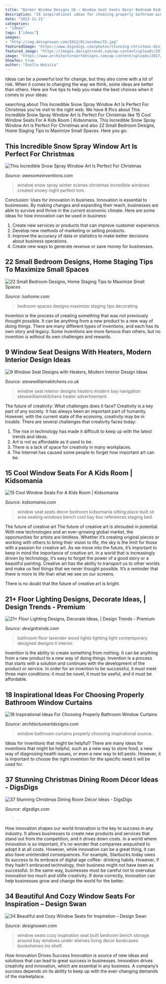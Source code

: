 ```yaml
---
title: "Dormer Window Designs Uk ~ Window Seat Seats Decor Bedroom Kidsomania Sitting Place Built Sit Area Seating Windows Bench Cool Bay Box References Staging Bed"
description: "18 inspirational ideas for choosing properly bathroom window curtains"
date: "2022-11-21"
categories:
- "ideas"
tags: ["ideas"]
images:
- "http://img.designswan.com/2012/01/window/32.jpg"
featuredImage: "https://www.digsdigs.com/photos/stunning-christmas-dining-room-decor-ideas-9.jpg"
featured_image: "https://images.designtrends.com/wp-content/uploads/2016/04/02115515/Contemporary-Bathroom-with-Designed-Wood-Floor-and-Lights.jpg"
image: "https://www.architectureartdesigns.com/wp-content/uploads/2017/05/12-20.jpg"
ShowToc: true
author: "Ozella Watsica"
---
```



Ideas can be a powerful tool for change, but they also come with a lot of risk. When it comes to changing the way we think, some ideas are better than others. Here are five tips to help you make the best choices when it comes to your ideas: 

	

		
searching about This Incredible Snow Spray Window Art Is Perfect For Christmas you've visit to the right web. We have 8 Pics about This Incredible Snow Spray Window Art Is Perfect For Christmas like 15 Cool Window Seats For A Kids Room | Kidsomania, This Incredible Snow Spray Window Art Is Perfect For Christmas and also 22 Small Bedroom Designs, Home Staging Tips to Maximize Small Spaces. Here you go:
		
    
## This Incredible Snow Spray Window Art Is Perfect For Christmas

<img loading=lazy src="https://www.awesomeinventions.com/wp-content/uploads/2015/12/windows-santa-art.jpg" onerror="this.onerror=null;this.src='https://tse2.mm.bing.net/th?id=OIP.g_LRw6g-yBaqRoe5_hF7ngHaFj&amp;pid=15.1';" alt="This Incredible Snow Spray Window Art Is Perfect For Christmas">

_Source: awesomeinventions.com_

>window snow spray winter scenes christmas incredible windows created snowy night perfect tom. 

	

Conclusion: Uses for innovation in business.
Innovation is essential to businesses. By making changes and expanding their reach, businesses are able to survive and thrive in the current economic climate. Here are some ideas for how innovation can be used in business:
1. Create new services or products that can improve customer experience.
2. Develop new methods of marketing or selling products.
3. Improve the accuracy of data or statistics to make better decisions about business operations.
4. Create new ways to generate revenue or save money for businesses.

    
## 22 Small Bedroom Designs, Home Staging Tips To Maximize Small Spaces

<img loading=lazy src="https://www.lushome.com/wp-content/uploads/2015/05/small-spaces-bedroom-designs-decorating-ideas-20.jpg" onerror="this.onerror=null;this.src='https://tse3.mm.bing.net/th?id=OIP.IKyDU-Sv_hhBut0qFMlepwHaJ3&amp;pid=15.1';" alt="22 Small Bedroom Designs, Home Staging Tips to Maximize Small Spaces">

_Source: lushome.com_

>bedroom spaces designs maximize staging tips decorating. 

	

Invention is the process of creating something that was not previously thought possible. It can be anything from a new product to a new way of doing things. There are many different types of inventions, and each has its own story and legacy. Some inventions are more famous than others, but no invention is without its own challenges and rewards.

    
## 9 Window Seat Designs With Heaters, Modern Interior Design Ideas

<img loading=lazy src="https://www.stevewilliamskitchens.co.uk/wp-content/uploads/2016/01/_d_improd_/9-window-seat-designs-with-heaters-modern-interior-design-ideas-9_f_improf_800x600.jpg" onerror="this.onerror=null;this.src='https://tse1.mm.bing.net/th?id=OIP.Sy8V5ullV99ShIHoMDbKpAHaFj&amp;pid=15.1';" alt="9 Window Seat Designs with Heaters, Modern Interior Design Ideas">

_Source: stevewilliamskitchens.co.uk_

>window seat interior designs heaters modern bay navigation stevewilliamskitchens heater advertisement. 

	

The future of creativity: What challenges does it face?
Creativity is a key part of any society. It has always been an important part of humanity. However, with the current state of the economy, creativity may be in trouble. There are several challenges that creativity faces today: 
1) The rise in technology has made it difficult to keep up with the latest trends and ideas. 
2) Art is not as affordable as it used to be. 
3) There is a lack of space for creativity in many workplaces. 
4) The Internet has caused some people to forget how important art can be.

    
## 15 Cool Window Seats For A Kids Room | Kidsomania

<img loading=lazy src="http://www.kidsomania.com/photos/15-Ideas-For-Kids-Window-Seat-10.jpg" onerror="this.onerror=null;this.src='https://tse3.mm.bing.net/th?id=OIP.v0-mEx9I--iUv2PpHl7LNAHaJ4&amp;pid=15.1';" alt="15 Cool Window Seats For A Kids Room | Kidsomania">

_Source: kidsomania.com_

>window seat seats decor bedroom kidsomania sitting place built sit area seating windows bench cool bay box references staging bed. 

	

The future of creative art
The future of creative art is shrouded in potential. With new technologies and an ever-growing global market, the opportunities for artists are limitless. Whether it’s creating original pieces or working with others to bring their vision to life, the sky is the limit for those with a passion for creative art.
As we move into the future, it’s important to keep in mind the importance of creative art. In a world that is increasingly driven by technology, it’s easy to forget the power of a good story or a beautiful painting. Creative art has the ability to transport us to other worlds and make us feel things that we never thought possible. It’s a reminder that there is more to life than what we see on our screens.

There is no doubt that the future of creative art is bright.

    
## 21+ Floor Lighting Designs, Decorate Ideas, | Design Trends - Premium

<img loading=lazy src="https://images.designtrends.com/wp-content/uploads/2016/04/02115515/Contemporary-Bathroom-with-Designed-Wood-Floor-and-Lights.jpg" onerror="this.onerror=null;this.src='https://tse1.mm.bing.net/th?id=OIP.mfgzjqc-_z-huscgRNm3HgHaLH&amp;pid=15.1';" alt="21+ Floor Lighting Designs, Decorate Ideas, | Design Trends - Premium">

_Source: designtrends.com_

>bathroom floor lavender wood lights lighting light contemporary designed designs ll interior. 

	

Invention is the ability to create something from nothing. It can be anything from a new product to a new way of doing things. Invention is a process that starts with a solution and continues with the development of the product or service. In order for an invention to be successful, it must meet three main conditions: it must be novel, it must be useful, and it must be affordable.

    
## 18 Inspirational Ideas For Choosing Properly Bathroom Window Curtains

<img loading=lazy src="https://www.architectureartdesigns.com/wp-content/uploads/2017/05/12-20.jpg" onerror="this.onerror=null;this.src='https://tse3.mm.bing.net/th?id=OIP.cJC_FmAkRkqxiHjLDpVhzQHaLH&amp;pid=15.1';" alt="18 Inspirational Ideas For Choosing Properly Bathroom Window Curtains">

_Source: architectureartdesigns.com_

>window bathroom curtains properly choosing inspirational source. 

	

Ideas for inventions that might be helpful?
There are many ideas for inventions that might be helpful, such as a new way to store food, a new way of diagnosing health issues, or even a new way to kill pests. However, it is important to choose the right invention for the specific need it will be used for.

    
## 37 Stunning Christmas Dining Room Décor Ideas - DigsDigs

<img loading=lazy src="https://www.digsdigs.com/photos/stunning-christmas-dining-room-decor-ideas-9.jpg" onerror="this.onerror=null;this.src='https://tse3.mm.bing.net/th?id=OIP.2q2Y3q6q49MSmNqfdIlCyQHaKn&amp;pid=15.1';" alt="37 Stunning Christmas Dining Room Décor Ideas - DigsDigs">

_Source: digsdigs.com_

>. 

	

How innovation shapes our world
Innovation is the key to success in any industry. It allows businesses to create new products and services that stand out from the competition, and it drives down costs. In a world where innovation is so important, it's no wonder that companies arepushed to adopt it at all costs. However, while innovation can be a great thing, it can also have unintended consequences. For example, Starbucks today owes its success to its embrace of digital age coffee- drinking habits. However, if they hadn't embraced technology, their business might not have been as successful. In the same way, businesses must be careful not to overvalue innovation too much and stifle creativity. If done correctly, innovation can help businesses grow and change the world for the better.

    
## 34 Beautiful And Cozy Window Seats For Inspiration – Design Swan

<img loading=lazy src="http://img.designswan.com/2012/01/window/32.jpg" onerror="this.onerror=null;this.src='https://tse1.mm.bing.net/th?id=OIP.NXdxIG0yeKzIcV5PInACRwHaE6&amp;pid=15.1';" alt="34 Beautiful and Cozy Window Seats for Inspiration – Design Swan">

_Source: designswan.com_

>window seats cozy inspiration seat built bedroom bench storage around bay windows under shelves living decor bookcases bookshelves ins shelf. 

	

How Innovation Drives Success
Innovation is source of new ideas and solutions that can lead to great success in businesses. Innovation drives creativity and innovation, which are essential in any business. A company’s success depends on its ability to keep up with the ever-changing demands of the marketplace.

